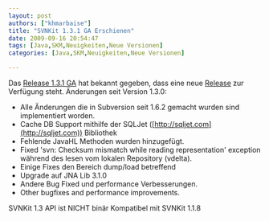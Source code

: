 ```yaml
---
layout: post
authors: ["khmarbaise"]
title: "SVNKit 1.3.1 GA Erschienen"
date: 2009-09-16 20:54:47
tags: [Java,SKM,Neuigkeiten,Neue Versionen]
categories: [Java,SKM,Neuigkeiten,Neue Versionen]

---
```

Das [Release 1.3.1 GA](http://www.svnkit.com "SVNKit Development Team") hat bekannt gegeben, dass eine neue 
[Release](http://www.nabble.com/-ANN--SVNKit-1.3.1-(GA)-is-available.-td25461911.html) zur Verfügung steht.
Änderungen seit Version 1.3.0:
+ Alle Änderungen die in Subversion seit 1.6.2 gemacht wurden sind implementiert worden.
+ Cache DB Support mithilfe der SQLJet ([http://sqljet.com](http://sqljet.com)) Bibliothek
+ Fehlende JavaHL Methoden wurden hinzugefügt.
+ Fixed 'svn: Checksum mismatch while reading representation' exception während des lesen vom lokalen Repository (vdelta).
+ Einige Fixes den Bereich dump/load betreffend
+ Upgrade auf JNA Lib 3.1.0
+ Andere Bug Fixed und performance Verbesserungen.
+ Other bugfixes and performance improvements.

SVNKit 1.3 API ist NICHT binär Kompatibel mit SVNKit 1.1.8
